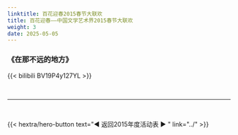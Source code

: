 ```yaml
---
linktitle: 百花迎春2015春节大联欢
title: 百花迎春——中国文学艺术界2015春节大联欢
weight: 3
date: 2025-05-05
---
```


### 《在那不远的地方》

{{< bilibili BV19P4y127YL >}}

<br>
<hr>
<br>

{{< hextra/hero-button text="◀ 返回2015年度活动表 ▶ " link="../" >}}